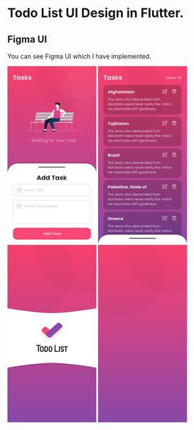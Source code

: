 # Todo List UI Design in Flutter.

## Figma UI
You can see Figma UI which I have implemented.

<div>
<img src="https://github.com/MuhammadJamalAshrafi/TodoList/blob/main/images/todolist.png" width="200" height="400">
<img src="https://github.com/MuhammadJamalAshrafi/TodoList/blob/main/images/todolisl1.png" width="200" height="400">
<img src="https://github.com/MuhammadJamalAshrafi/TodoList/blob/main/images/Splashscreen.png" width="200" height="400">
<img src="https://github.com/MuhammadJamalAshrafi/TodoList/blob/main/images/Splashscreen_bg.png" width="200" height="400">
</div>
